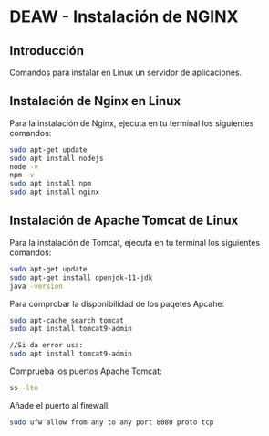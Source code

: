 # DEAW - Instalación de NGINX

## Introducción

Comandos para instalar en Linux un servidor de aplicaciones.

## Instalación de Nginx en Linux

Para la instalación de Nginx, ejecuta en tu terminal los siguientes comandos:

```bash
sudo apt-get update
sudo apt install nodejs
node -v
npm -v
sudo apt install npm
sudo apt install nginx

```


## Instalación de Apache Tomcat de Linux

Para la instalación de Tomcat, ejecuta en tu terminal los siguientes comandos:

```bash
sudo apt-get update
sudo apt-get install openjdk-11-jdk
java -version

```
Para comprobar la disponibilidad de los paqetes Apcahe:

```bash
sudo apt-cache search tomcat
sudo apt install tomcat9-admin

//Si da error usa:
sudo apt install tomcat9-admin
```
Comprueba los puertos Apache Tomcat:

```bash
ss -ltn
```
Añade el puerto al firewall:

```bash
sudo ufw allow from any to any port 8080 proto tcp
```
